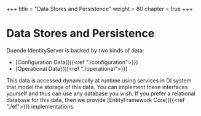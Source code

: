 +++
title = "Data Stores and Persistence"
weight = 80
chapter = true
+++

# Data Stores and Persistence

Duende IdentityServer is backed by two kinds of data:
* [Configuration Data]({{<ref "./configuration">}})
* [Operational Data]({{<ref "./operational">}})

This data is accessed dynamically at runtime using services in DI system that model the storage of this data.
You can implement these interfaces yourself and thus can use any database you wish.
If you prefer a relational database for this data, then we provide [EntityFramework Core]({{<ref "./ef">}}) implementations.
